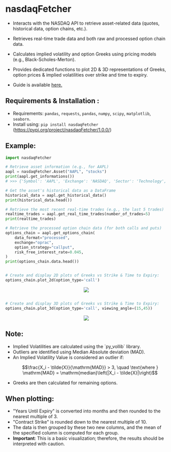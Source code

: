 <h1>nasdaqFetcher</h1> 

- Interacts with the NASDAQ API to retrieve asset-related data (quotes, historical data, option chains, etc.).
- Retrieves real-time trade data and both raw and processed option chain data.
- Calculates implied volatility and option Greeks using pricing models (e.g., Black-Scholes-Merton).
- Provides dedicated functions to plot 2D & 3D representations of Greeks, option prices & implied volatilities over strike and time to expiry.

- Guide is available <a href="https://github.com/nndjoli/nasdaqFetcher/blob/main/docs/get_started.ipynb">here.</a>

<h2>Requirements & Installation :</h2>

- Requirements: `pandas`, `requests`, `pandas`, `numpy`, `scipy`, `matplotlib`, `seaborn`.  
- Install using: `pip install nasdaqFetcher` (https://pypi.org/project/nasdaqFetcher/1.0.0/)
 
<h2>Example:</h2>

```python
import nasdaqFetcher

# Retrieve asset information (e.g., for AAPL)
aapl = nasdaqFetcher.Asset("AAPL", "stocks")
print(aapl.get_informations())
# >>> {'Symbol': 'AAPL', 'Exchange': 'NASDAQ', 'Sector': 'Technology', ...}

# Get the asset's historical data as a DataFrame
historical_data = aapl.get_historical_data()
print(historical_data.head())

# Retrieve the most recent real-time trades (e.g., the last 5 trades)
realtime_trades = aapl.get_real_time_trades(number_of_trades=5)
print(realtime_trades)

# Retrieve the processed option chain data (for both calls and puts)
options_chain = aapl.get_options_chain(
    data_format="processed", 
    exchange="oprac", 
    option_strategy="callput", 
    risk_free_interest_rate=0.045,
)
print(options_chain.data.head())
```

```python

# Create and display 2D plots of Greeks vs Strike & Time to Expiry:
options_chain.plot_2d(option_type='call')

```
<p align="center">
  <img src="https://github.com/nndjoli/nasdaqFetcher/blob/main/miscellaneous/Output2D.png" />
</p>

```python

# Create and display 3D plots of Greeks vs Strike & Time to Expiry:
options_chain.plot_3d(option_type='call', viewing_angle=(15,45))

```

<p align="center">
  <img src="https://github.com/nndjoli/nasdaqFetcher/blob/main/miscellaneous/Output3D.png" />
</p>


<h2>Note:</h2>

<ul> 
 <li>Implied Volatilities are calculated using the `py_vollib` library.</li>
 <li>Outliers are identified using Median Absolute deviation (MAD).</li>
 <li>An Implied Volatility Value is considered an outlier if:</li>

```math
\frac{X_i - \tilde{X}}{\mathrm{MAD}} > 3, \quad \text{where } \mathrm{MAD} = \mathrm{median}\left(|X_i - \tilde{X}|\right)
```
 <li> Greeks are then calculated for remaining options.</li>
</ul>

<h2>When plotting:</h2>

<ul> 
 <li>"Years Until Expiry" is converted into months and then rounded to the nearest multiple of 3.</li>
 <li>"Contract Strike" is rounded down to the nearest multiple of 10.</li> 
 <li>The data is then grouped by these two new columns, and the mean of the specified column is computed for each group.</li>
 <li><strong>Important</strong>: This is a basic visualization; therefore, the results should be interpreted with caution.</li>
</ul>
